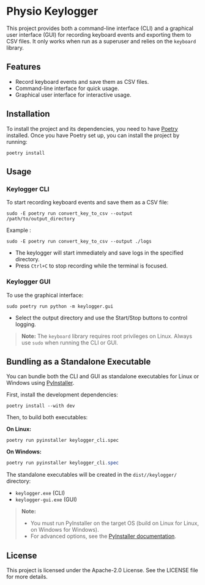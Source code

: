 # Physio Keylogger

This project provides both a command-line interface (CLI) and a graphical user interface (GUI) for recording keyboard events and exporting them to CSV files. It only works when run as a superuser and relies on the `keyboard` library.

## Features

- Record keyboard events and save them as CSV files.
- Command-line interface for quick usage.
- Graphical user interface for interactive usage.

## Installation

To install the project and its dependencies, you need to have [Poetry](https://python-poetry.org/) installed. Once you have Poetry set up, you can install the project by running:

```shell
poetry install
```

## Usage

### Keylogger CLI

To start recording keyboard events and save them as a CSV file:

```shell
sudo -E poetry run convert_key_to_csv --output /path/to/output_directory
```
Example :
```shell
sudo -E poetry run convert_key_to_csv --output ./logs
```

- The keylogger will start immediately and save logs in the specified directory.
- Press `Ctrl+C` to stop recording while the terminal is focused.

### Keylogger GUI

To use the graphical interface:

```shell
sudo poetry run python -m keylogger.gui
```

- Select the output directory and use the Start/Stop buttons to control logging.

> **Note:**
> The `keyboard` library requires root privileges on Linux. Always use `sudo` when running the CLI or GUI.

## Bundling as a Standalone Executable

You can bundle both the CLI and GUI as standalone executables for Linux or Windows using [PyInstaller](https://pyinstaller.org/).

First, install the development dependencies:

```shell
poetry install --with dev
```

Then, to build both executables:

**On Linux:**
```shell
poetry run pyinstaller keylogger_cli.spec
```

**On Windows:**
```powershell
poetry run pyinstaller keylogger_cli.spec
```

The standalone executables will be created in the `dist//keylogger/` directory:
- `keylogger.exe` (CLI)
- `keylogger-gui.exe` (GUI)

> **Note:**
> - You must run PyInstaller on the target OS (build on Linux for Linux, on Windows for Windows).
> - For advanced options, see the [PyInstaller documentation](https://pyinstaller.org/en/stable/).

## License

This project is licensed under the Apache-2.0 License. See the LICENSE file for more details.
